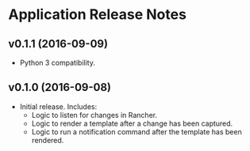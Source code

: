# Application Release Notes

## v0.1.1 (2016-09-09)
* Python 3 compatibility.

## v0.1.0 (2016-09-08)
* Initial release. Includes:
  * Logic to listen for changes in Rancher.
  * Logic to render a template after a change has been captured.
  * Logic to run a notification command after the template has been rendered.
